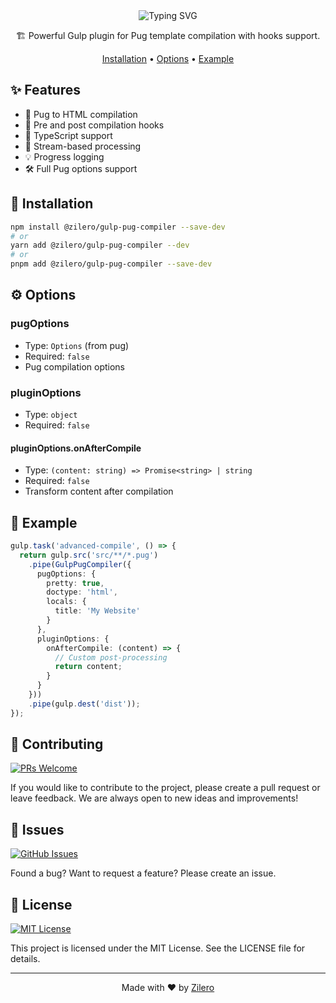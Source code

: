 <div align="center">

<img src="https://readme-typing-svg.demolab.com?font=Montserrat&weight=700&size=35&duration=3000&pause=1000&color=CF4647&background=45FF0000&center=true&vCenter=true&width=600&height=70&lines=Gulp+Pug+Compiler;Fast+%26+Flexible;Smart+Pug+Compilation" alt="Typing SVG" />

🏗️ Powerful Gulp plugin for Pug template compilation with hooks support.

[Installation](#-installation) •
[Options](#-options) •
[Example](#-example)

</div>

## ✨ Features

- 📄 Pug to HTML compilation
- 🔄 Pre and post compilation hooks
- 📝 TypeScript support
- 🚀 Stream-based processing
- 💡 Progress logging
- 🛠️ Full Pug options support

## 🚀 Installation

```bash
npm install @zilero/gulp-pug-compiler --save-dev
# or
yarn add @zilero/gulp-pug-compiler --dev
# or
pnpm add @zilero/gulp-pug-compiler --save-dev
```

## ⚙️ Options

### pugOptions
- Type: `Options` (from pug)
- Required: `false`
- Pug compilation options

### pluginOptions
- Type: `object`
- Required: `false`

#### pluginOptions.onAfterCompile
- Type: `(content: string) => Promise<string> | string`
- Required: `false`
- Transform content after compilation

## 📝 Example

```typescript
gulp.task('advanced-compile', () => {
  return gulp.src('src/**/*.pug')
    .pipe(GulpPugCompiler({
      pugOptions: {
        pretty: true,
        doctype: 'html',
        locals: {
          title: 'My Website'
        }
      },
      pluginOptions: {
        onAfterCompile: (content) => {
          // Custom post-processing
          return content;
        }
      }
    }))
    .pipe(gulp.dest('dist'));
});
```

## 🤝 Contributing

[![PRs Welcome](https://img.shields.io/badge/PRs-welcome-brightgreen.svg)](CONTRIBUTING.md)

If you would like to contribute to the project, please create a pull request or leave feedback. We are always open to new ideas and improvements!

## 🐛 Issues

[![GitHub Issues](https://img.shields.io/github/issues/zilero/gulp-plugins-hub.svg)](https://github.com/zilero/gulp-plugins-hub/issues)

Found a bug? Want to request a feature? Please create an issue.

## 📄 License

[![MIT License](https://img.shields.io/badge/license-MIT-blue.svg)](LICENSE)

This project is licensed under the MIT License. See the LICENSE file for details.

---

<div align="center">

Made with ❤️ by [Zilero](https://github.com/zilero)

</div>
